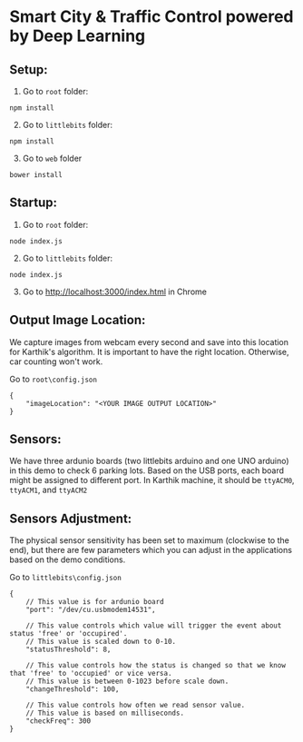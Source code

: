 # Smart City & Traffic Control powered by Deep Learning

## Setup:
1. Go to ```root``` folder:
  ```
  npm install
  ```

2. Go to ```littlebits``` folder:
  ```
  npm install
  ```

3. Go to ```web``` folder
  ```
  bower install
  ```
  
## Startup:
1. Go to ```root``` folder:
  ```
  node index.js
  ```
  
2. Go to ```littlebits``` folder:
  ```
  node index.js
  ```
  
3. Go to [http://localhost:3000/index.html](http://localhost:3000/index.html) in Chrome

## Output Image Location:
We capture images from webcam every second and save into this location for Karthik's algorithm. It is important to have the right location. Otherwise, car counting won't work.

Go to ```root\config.json```
```
{
	"imageLocation": "<YOUR IMAGE OUTPUT LOCATION>"
}
```

## Sensors:
We have three ardunio boards (two littlebits arduino and one UNO arduino) in this demo to check 6 parking lots. Based on the USB ports, each board might be assigned to different port. In Karthik machine, it should be ```ttyACM0```,  ```ttyACM1```, and ```ttyACM2```

## Sensors Adjustment:
The physical sensor sensitivity has been set to maximum (clockwise to the end), but there are few parameters which you can adjust in the applications based on the demo conditions.

Go to ```littlebits\config.json```
```
{
	// This value is for ardunio board
	"port": "/dev/cu.usbmodem14531",

	// This value controls which value will trigger the event about status 'free' or 'occupired'. 
	// This value is scaled down to 0-10.
	"statusThreshold": 8,

	// This value controls how the status is changed so that we know that 'free' to 'occupied' or vice versa.
	// This value is between 0-1023 before scale down.
	"changeThreshold": 100,

	// This value controls how often we read sensor value. 
	// This value is based on milliseconds. 
	"checkFreq": 300
}
```
